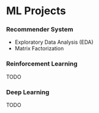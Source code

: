 # ML Projects

### Recommender System
- Exploratory Data Analysis (EDA)
- Matrix Factorization

### Reinforcement Learning
TODO

### Deep Learning
TODO